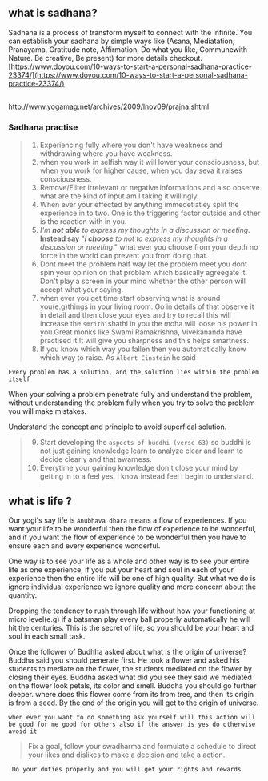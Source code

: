 

## what is sadhana?
Sadhana is a process of transform myself to connect with the infinite.  You can establish your sadhana by simple ways like (Asana, Mediatation, Pranayama, Gratitude note, Affirmation, Do what you like, Communewith Nature. Be creative, Be present) for more details checkout.
[https://www.doyou.com/10-ways-to-start-a-personal-sadhana-practice-23374/](https://www.doyou.com/10-ways-to-start-a-personal-sadhana-practice-23374/)



## 
http://www.yogamag.net/archives/2009/lnov09/prajna.shtml

### Sadhana practise

> 1) Experiencing fully where you don't have weakness and withdrawing where you have weakness.
> 2) when you work in selfish way it will lower your consciousness, but when you work for higher cause, when you day seva it raises consciousness.
> 3) Remove/Filter irrelevant or negative informations and also observe what are the kind of input am I taking it willingly.
>4) When ever your effected by anything immedetiatley split the experience in to two. One is the triggering factor outside and other is the reaction with in you.
>5) *I'm **not able**  to express my thoughts in a discussion or meeting*. 
>**Instead say** "***I choose*** *to not to express my thoughts in a discussion or meeting*."  what ever you choose from your depth no force in the world can prevent you from doing that.
>6) Dont meet the problem half way let the problem meet you dont spin your opinion on that problem which basically agreegate it. Don't play a screen in your mind whether the other person will accept what your saying.
>7) when ever you get time start observing what is around you(e.g)things in your living room. Go in details of that observe it in detail and then close your eyes and try to recall this will increase the `smrithi`shathi in you the moha will loose his power in you.Great monks like Swami Ramakrishna, Vivekananda have practised it.It will give you sharpness and this helps smartness.
>8) If you know which way you fallen then you automatically know which way to raise. As `Albert Einstein` he said
 ```
 Every problem has a solution, and the solution lies within the problem itself
  ```
  When your solving a problem penetrate fully and understand the problem, without understanding the problem fully when you try to solve the problem you will make mistakes.

  Understand the concept and principle to avoid superfical solution.
 >9) Start developing the `aspects of buddhi (verse 63)` so buddhi is not just gaining knowledge learn to analyze clear and learn to decide clearly and that awarness.
 >10) Everytime your gaining knowledge don't close your mind by getting in to a feel yes, I know instead feel I begin to understand. 

 ## what is life ?
  Our yogi's say life is `Anubhava dhara` means a flow of experiences. If you want your life to be wonderful then the flow of experience to be wonderful, and if you want the flow of experience to be wonderful then you have to ensure each and every experience wonderful. 

   One way is to see your life as a whole and other way is to see your entire life as one experience, if you put your heart and soul in each of your experience then the entire life will be one of high quality. But what we do is ignore individual experience we ignore quality and more concern about the quantity. 

   Dropping the tendency to rush through life without how your functioning at micro level(e.g) if a batsman play every ball properly automatically he will hit the centuries. This is the secret of life, so you should be your heart and soul in each small task.

   Once the follower of Budhha asked about what is the origin of universe? Buddha said you should penerate first. He took a flower and asked his students to mediate on the flower, the students mediated on the flower by closing their eyes. Buddha asked what did you see they said we mediated on the flower look petals, its color and smell. Buddha you should go further deeper. where does this flower come from its from tree, and then its origin is from a seed. By the end of the origin you will get to the origin of universe. 

   `when ever you want to do something ask yourself will this action will be good for me good for others also if the answer is yes do otherwise avoid it`

   > Fix a goal, follow your swadharma and formulate a schedule to direct your likes and dislikes to make a decision and take a action. 

   ` Do your duties properly and you will get your rights and rewards` 

 
